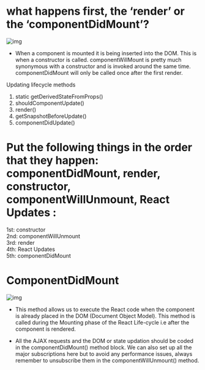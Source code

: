 # what happens first, the ‘render’ or the ‘componentDidMount’?  
![img](https://miro.medium.com/max/1089/1*nleLui-x8YNJhZaEwwLioQ.png)  
+ When a component is mounted it is being inserted into the DOM. This is when a constructor is called. componentWillMount is pretty much synonymous with a constructor and is invoked around the same time. componentDidMount will only be called once after the first render.  

Updating lifecycle methods  
1) static getDerivedStateFromProps()  
2) shouldComponentUpdate()  
3) render()  
4) getSnapshotBeforeUpdate()  
5) componentDidUpdate()   

# Put the following things in the order that they happen: componentDidMount, render, constructor, componentWillUnmount, React Updates :
1st: constructor  
2nd: componentWillUnmount  
3rd: render  
4th: React Updates  
5th: componentDidMount

# ComponentDidMount   
![img](https://cdn.educba.com/academy/wp-content/uploads/2020/07/React-ComponentDidMount.jpg)  

+ This method allows us to execute the React code when the component is already placed in the DOM (Document Object Model). This method is called during the Mounting phase of the React Life-cycle i.e after the component is rendered.  

+ All the AJAX requests and the DOM or state updation should be coded in the componentDidMount() method block. We can also set up all the major subscriptions here but to avoid any performance issues, always remember to unsubscribe them in the componentWillUnmount() method.  
